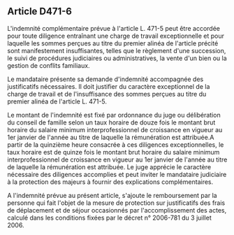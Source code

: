 ## Article D471-6

L'indemnité complémentaire prévue à l'article L. 471-5 peut être accordée pour toute diligence entraînant une
charge de travail exceptionnelle et pour laquelle les sommes perçues au titre du premier alinéa de l'article
précité sont manifestement insuffisantes, telles que le règlement d'une succession, le suivi de procédures
judiciaires ou administratives, la vente d'un bien ou la gestion de conflits familiaux.

Le mandataire présente sa demande d'indemnité accompagnée des justificatifs nécessaires. Il doit justifier
du caractère exceptionnel de la charge de travail et de l'insuffisance des sommes perçues au titre du premier
alinéa de l'article L. 471-5.

Le montant de l'indemnité est fixé par ordonnance du juge ou délibération du conseil de famille selon un
taux horaire de douze fois le montant brut horaire du salaire minimum interprofessionnel de croissance en
vigueur au 1er janvier de l'année au titre de laquelle la rémunération est attribuée.A partir de la quinzième
heure consacrée à ces diligences exceptionnelles, le taux horaire est de quinze fois le montant brut horaire du
salaire minimum interprofessionnel de croissance en vigueur au 1er janvier de l'année au titre de laquelle la
rémunération est attribuée. Le juge apprécie le caractère nécessaire des diligences accomplies et peut inviter
le mandataire judiciaire à la protection des majeurs à fournir des explications complémentaires.

A l'indemnité prévue au présent article, s'ajoute le remboursement par la personne qui fait l'objet de la
mesure de protection sur justificatifs des frais de déplacement et de séjour occasionnés par l'accomplissement
des actes, calculé dans les conditions fixées par le décret n° 2006-781 du 3 juillet 2006.

